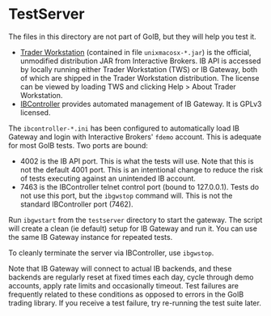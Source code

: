 TestServer
==========

The files in this directory are not part of GoIB, but they will help you test it.

* [Trader Workstation](http://www.interactivebrokers.com/en/pagemap/pagemap_APISolutions.php)
  (contained in file ``unixmacosx-*.jar``) is the official, unmodified
  distribution JAR from Interactive Brokers. IB API is accessed by locally
  running either Trader Workstation (TWS) or IB Gateway, both of which are
  shipped in the Trader Workstation distribution. The license can be viewed by
  loading TWS and clicking Help > About Trader Workstation.
* [IBController](https://github.com/ib-controller/ib-controller) provides
  automated management of IB Gateway. It is GPLv3 licensed.

The ``ibcontroller-*.ini`` has been configured to automatically load IB
Gateway and login with Interactive Brokers' ``fdemo`` account. This is adequate
for most GoIB tests. Two ports are bound:

* 4002 is the IB API port. This is what the tests will use. Note that this is
  not the default 4001 port. This is an intentional change to reduce the risk of
  tests executing against an unintended IB account.
* 7463 is the IBController telnet control port (bound to 127.0.0.1). Tests do
  not use this port, but the ``ibgwstop`` command will. This is not the standard
  IBController port (7462).

Run ``ibgwstart`` from the ``testserver`` directory to start the gateway. The
script will create a clean (ie default) setup for IB Gateway and run it. You
can use the same IB Gateway instance for repeated tests.

To cleanly terminate the server via IBController, use ``ibgwstop``.

Note that IB Gateway will connect to actual IB backends, and these backends are
regularly reset at fixed times each day, cycle through demo accounts, apply rate
limits and occasionally timeout. Test failures are frequently related to these
conditions as opposed to errors in the GoIB trading library. If you receive a
test failure, try re-running the test suite later.
